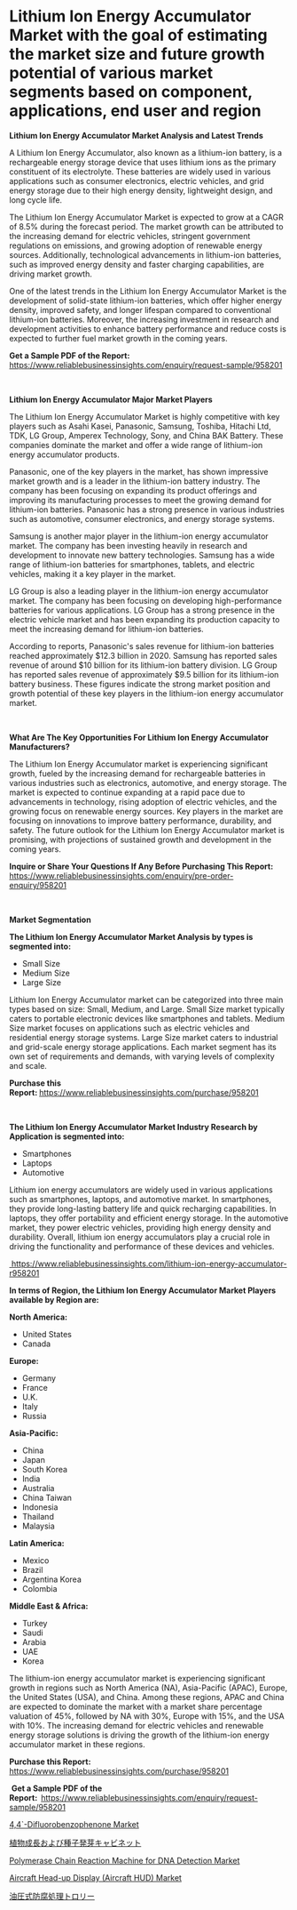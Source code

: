 <p><h1>Lithium Ion Energy Accumulator Market with the goal of estimating the market size and future growth potential of various market segments based on component, applications, end user and region</h1></p><p><strong>Lithium Ion Energy Accumulator Market Analysis and Latest Trends</strong></p>
<p><p>A Lithium Ion Energy Accumulator, also known as a lithium-ion battery, is a rechargeable energy storage device that uses lithium ions as the primary constituent of its electrolyte. These batteries are widely used in various applications such as consumer electronics, electric vehicles, and grid energy storage due to their high energy density, lightweight design, and long cycle life.</p><p>The Lithium Ion Energy Accumulator Market is expected to grow at a CAGR of 8.5% during the forecast period. The market growth can be attributed to the increasing demand for electric vehicles, stringent government regulations on emissions, and growing adoption of renewable energy sources. Additionally, technological advancements in lithium-ion batteries, such as improved energy density and faster charging capabilities, are driving market growth.</p><p>One of the latest trends in the Lithium Ion Energy Accumulator Market is the development of solid-state lithium-ion batteries, which offer higher energy density, improved safety, and longer lifespan compared to conventional lithium-ion batteries. Moreover, the increasing investment in research and development activities to enhance battery performance and reduce costs is expected to further fuel market growth in the coming years.</p></p>
<p><strong>Get a Sample PDF of the Report:&nbsp;</strong> <a href="https://www.reliablebusinessinsights.com/enquiry/request-sample/958201">https://www.reliablebusinessinsights.com/enquiry/request-sample/958201</a></p>
<p>&nbsp;</p>
<p><strong>Lithium Ion Energy Accumulator Major Market Players</strong></p>
<p><p>The Lithium Ion Energy Accumulator Market is highly competitive with key players such as Asahi Kasei, Panasonic, Samsung, Toshiba, Hitachi Ltd, TDK, LG Group, Amperex Technology, Sony, and China BAK Battery. These companies dominate the market and offer a wide range of lithium-ion energy accumulator products. </p><p>Panasonic, one of the key players in the market, has shown impressive market growth and is a leader in the lithium-ion battery industry. The company has been focusing on expanding its product offerings and improving its manufacturing processes to meet the growing demand for lithium-ion batteries. Panasonic has a strong presence in various industries such as automotive, consumer electronics, and energy storage systems. </p><p>Samsung is another major player in the lithium-ion energy accumulator market. The company has been investing heavily in research and development to innovate new battery technologies. Samsung has a wide range of lithium-ion batteries for smartphones, tablets, and electric vehicles, making it a key player in the market.</p><p>LG Group is also a leading player in the lithium-ion energy accumulator market. The company has been focusing on developing high-performance batteries for various applications. LG Group has a strong presence in the electric vehicle market and has been expanding its production capacity to meet the increasing demand for lithium-ion batteries.</p><p>According to reports, Panasonic's sales revenue for lithium-ion batteries reached approximately $12.3 billion in 2020. Samsung has reported sales revenue of around $10 billion for its lithium-ion battery division. LG Group has reported sales revenue of approximately $9.5 billion for its lithium-ion battery business. These figures indicate the strong market position and growth potential of these key players in the lithium-ion energy accumulator market.</p></p>
<p>&nbsp;</p>
<p><strong>What Are The Key Opportunities For Lithium Ion Energy Accumulator Manufacturers?</strong></p>
<p><p>The Lithium Ion Energy Accumulator market is experiencing significant growth, fueled by the increasing demand for rechargeable batteries in various industries such as electronics, automotive, and energy storage. The market is expected to continue expanding at a rapid pace due to advancements in technology, rising adoption of electric vehicles, and the growing focus on renewable energy sources. Key players in the market are focusing on innovations to improve battery performance, durability, and safety. The future outlook for the Lithium Ion Energy Accumulator market is promising, with projections of sustained growth and development in the coming years.</p></p>
<p><strong>Inquire or Share Your Questions If Any Before Purchasing This Report:</strong> <a href="https://www.reliablebusinessinsights.com/enquiry/pre-order-enquiry/958201">https://www.reliablebusinessinsights.com/enquiry/pre-order-enquiry/958201</a></p>
<p>&nbsp;</p>
<p><strong>Market Segmentation</strong></p>
<p><strong>The Lithium Ion Energy Accumulator Market Analysis by types is segmented into:</strong></p>
<p><ul><li>Small Size</li><li>Medium Size</li><li>Large Size</li></ul></p>
<p><p>Lithium Ion Energy Accumulator market can be categorized into three main types based on size: Small, Medium, and Large. Small Size market typically caters to portable electronic devices like smartphones and tablets. Medium Size market focuses on applications such as electric vehicles and residential energy storage systems. Large Size market caters to industrial and grid-scale energy storage applications. Each market segment has its own set of requirements and demands, with varying levels of complexity and scale.</p></p>
<p><strong>Purchase this Report:&nbsp;</strong><a href="https://www.reliablebusinessinsights.com/purchase/958201">https://www.reliablebusinessinsights.com/purchase/958201</a></p>
<p>&nbsp;</p>
<p><strong>The Lithium Ion Energy Accumulator Market Industry Research by Application is segmented into:</strong></p>
<p><ul><li>Smartphones</li><li>Laptops</li><li>Automotive</li></ul></p>
<p><p>Lithium ion energy accumulators are widely used in various applications such as smartphones, laptops, and automotive market. In smartphones, they provide long-lasting battery life and quick recharging capabilities. In laptops, they offer portability and efficient energy storage. In the automotive market, they power electric vehicles, providing high energy density and durability. Overall, lithium ion energy accumulators play a crucial role in driving the functionality and performance of these devices and vehicles.</p></p>
<p><a href="https://www.reliablebusinessinsights.com/lithium-ion-energy-accumulator-r958201">&nbsp;https://www.reliablebusinessinsights.com/lithium-ion-energy-accumulator-r958201</a></p>
<p><strong>In terms of Region, the Lithium Ion Energy Accumulator Market Players available by Region are:</strong></p>
<p>
    <p> <strong> North America: </strong>
        <ul>
            <li>United States</li>
            <li>Canada</li>
        </ul>
        </p> 
    <p> <strong> Europe: </strong>
        <ul>
            <li>Germany</li>
            <li>France</li>
            <li>U.K.</li>
            <li>Italy</li>
            <li>Russia</li>
        </ul>
        </p> 
    <p> <strong> Asia-Pacific: </strong>
        <ul>
            <li>China</li>
            <li>Japan</li>
            <li>South Korea</li>
            <li>India</li>
            <li>Australia</li>
            <li>China Taiwan</li>
            <li>Indonesia</li>
            <li>Thailand</li>
            <li>Malaysia</li>
        </ul>
        </p> 
    <p> <strong> Latin America: </strong>
        <ul>
            <li>Mexico</li>
            <li>Brazil</li>
            <li>Argentina Korea</li>
            <li>Colombia</li>
        </ul>
        </p> 
    <p> <strong> Middle East & Africa: </strong>
        <ul>
            <li>Turkey</li>
            <li>Saudi</li>
            <li>Arabia</li>
            <li>UAE</li>
            <li>Korea</li>
        </ul>
    </p>
    </p>
<p><p>The lithium-ion energy accumulator market is experiencing significant growth in regions such as North America (NA), Asia-Pacific (APAC), Europe, the United States (USA), and China. Among these regions, APAC and China are expected to dominate the market with a market share percentage valuation of 45%, followed by NA with 30%, Europe with 15%, and the USA with 10%. The increasing demand for electric vehicles and renewable energy storage solutions is driving the growth of the lithium-ion energy accumulator market in these regions.</p></p>
<p><strong>Purchase this Report: </strong><a href="https://www.reliablebusinessinsights.com/purchase/958201">https://www.reliablebusinessinsights.com/purchase/958201</a></p>
<p>&nbsp;<strong>Get a Sample PDF of the Report:&nbsp;&nbsp;</strong><a href="https://www.reliablebusinessinsights.com/enquiry/request-sample/958201">https://www.reliablebusinessinsights.com/enquiry/request-sample/958201</a></p>
<p><strong></strong></p>
<p><p><a href="https://github.com/singletonthaxterkelliehr2df/Market-Research-Report-List-2/blob/main/44-difluorobenzophenone-market.md">4,4`-Difluorobenzophenone Market</a></p><p><a href="https://github.com/Fatimaklein1/Market-Research-Report-List-1/blob/main/801538184414.md">植物成長および種子発芽キャビネット</a></p><p><a href="https://www.linkedin.com/pulse/polymerase-chain-reaction-machine-dna-detection-market-hv7le">Polymerase Chain Reaction Machine for DNA Detection Market</a></p><p><a href="https://www.linkedin.com/pulse/aircraft-head-up-display-hudnbspmarket-focuses-market-h7o4e">Aircraft Head-up Display (Aircraft HUD) Market</a></p><p><a href="https://github.com/LenoraKris2023/Market-Research-Report-List-1/blob/main/887867084415.md">油圧式防腐処理トロリー</a></p></p>